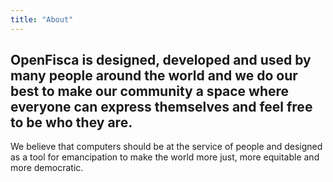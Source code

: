 ```yaml
---
title: "About"
---
```


## OpenFisca is designed, developed and used by many people around the world and we do our best to make our community a space where everyone can express themselves and feel free to be who they are.

We believe that computers should be at the service of people and designed as a tool for emancipation to make the world more just, more equitable and more democratic.
